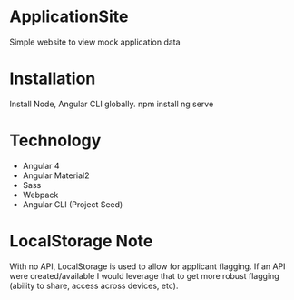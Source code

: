 # ApplicationSite

Simple website to view mock application data

# Installation

Install Node, Angular CLI globally.
npm install
ng serve

# Technology

 * Angular 4
 * Angular Material2
 * Sass
 * Webpack
 * Angular CLI (Project Seed)

# LocalStorage Note

With no API, LocalStorage is used to allow for applicant flagging. If an API were created/available I would leverage that to get more robust flagging (ability to share, access across devices, etc).